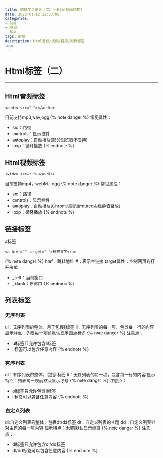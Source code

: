 ```yaml
---
title: 前端学习记录（二）——Html基础结构2
date: 2022-01-12 22:00:00
categories: 
- 前端
- Html
- 基础
tags: 前端
description: Html音频/视频/链接/列表标签
top:  
---
```

# Html标签（二）
---
## Html音频标签
```
<audio src=" "></audio>
```
目前支持mp3,wav,ogg
{% note danger %}
常见属性：  
- src：路径  
- controls：显示控件  
- autoplay：自动播放(部分浏览器不支持)
- loop：循环播放
{% endnote %}

## Html视频标签
```
<video src=" "></audio>
```
目前支持mp4，webM，ogg
{% note danger %}
常见属性：  
- src：路径  
- controls：显示控件  
- autoplay：自动播放(Chrome需配合muted实现静音播放)
- loop：循环播放
{% endnote %}

## 链接标签
a标签
```
<a href="" target=" ">标签文字</a>
```
{% note danger %}
href：跳转地址
\#：表示空链接
target属性：控制网页的打开形式  
- _self：当前窗口  
- _blank：新窗口
{% endnote %}

## 列表标签
### 无序列表
ul：无序列表的整体，用于包裹li标签
li：无序列表的每一项，包含每一行的内容
显示特点：列表每一项前默认显示圆点标识
{% note danger %}
注意点：  
- ul标签只允许包含li标签
- li标签可以包含任意内容
{% endnote %}

### 有序列表
ol：有序列表的整体，包括li标签
li：无序列表的每一项，包含每一行的内容
显示特点：列表每一项前默认显示序号
{% note danger %}
注意点：  
- ol标签只允许包含li标签
- li标签可以包含任意内容
{% endnote %}

### 自定义列表
dl:自定义列表的整体，包裹dt/dd标签
dt：自定义列表的主题
dd：自定义列表针对主题的每一项内容
显示特点：dd前默认显示缩进
{% note danger %}
注意点：
- dl标签只允许包含dt/dd标签
- dt/dd标签可以包含任意内容
{% endnote %}
